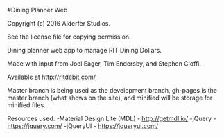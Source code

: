 #Dining Planner Web

Copyright (c) 2016 Alderfer Studios.

See the license file for copying permission.

Dining planner web app to manage RIT Dining Dollars.

Made with input from Joel Eager, Tim Endersby, and Stephen Cioffi.

Available at http://ritdebit.com/

Master branch is being used as the development branch, gh-pages is the master branch (what shows on the site), and
minified will be storage for minified files.

Resources used:
-Material Design Lite (MDL) - http://getmdl.io/
-jQuery - https://jquery.com/
-jQueryUI - https://jqueryui.com/
